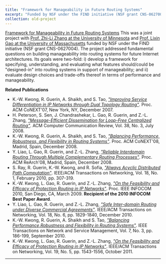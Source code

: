 ```yaml
---
title: "Framework for Manageability in Future Routing Systems"
excerpt: "Funded by NSF under the FIND initiative (NSF grant CNS-0627004)"
collection: old-project
---
```


[Framework for Manageability in Future Routing Systems](http://www.nets-find.net/Funded/Framework.php) This was a joint project with [Prof. Zhi-Li Zhang at the University of Minnesota](http://www.cs.umn.edu/~zhzhang)
and [Prof. Lixin Gao at the University of Massachusetts](http:www-unix.ecs.umass.edu/~lgao/) funded by NSF under the FIND initiative (NSF grant
CNS-0627004). The project addressed fundamental questions on building
manageability into routing systems for future Internet architectures.
Its goals were two-fold: i) develop a framework for specifying,
understanding, and evaluating what features should/could be
&quot;designed-in&quot; into routing systems in support of
manageability; and ii) evaluate design choices and trade-offs thereof
in terms of performance and manageability.

**Related Publications**

* K.-W. Kwong, R. Guerin, A. Shaikh, and S. Tao, [*"Improving Service Differentiation in IP Networks through Dual Topology Routing"*](http://repository.upenn.edu/ese_papers/303). 
Proc. ACM CoNEXT'07, New York, NY, December 2007.
* H. Peterson, S. Sen, J. Chandrashekar, L. Gao, R. Guerin, and Z.-L. Zhang, [*"Message-Efficient Dissemination for Loop-Free Centralized Routing"*](http://repository.upenn.edu/ese_papers/420). 
ACM Computer Communication Review, Vol. 38, No. 3, July 2008.
* K.-W. Kwong, R. Guerin, A. Shaikh, and S. Tao, [*"Balancing Performance, Robustness, and Flexibility in Routing Systems"*](http://repository.upenn.edu/ese_papers/468). 
Proc. ACM CoNEXT'08, Madrid, Spain, December 2008.
* Y. Liao, L. Gao, R. Guerin, and Z.-L. Zhang, [*"Reliable Interdomain Routing Through Multiple Complementary Routing Processes"*](http://repository.upenn.edu/ese_papers/469). 
Proc. ACM ReArch'08, Madrid, Spain, December 2008.
* S. Ray, R. Guerin, K.-W. Kwong, and R. Sofia, [*"Always Acyclic Distributed Path Computation"*](http://repository.upenn.edu/ese_papers/520). 
IEEE/ACM Transactions on Networking, Vol. 18, No. 1, February 2010, pp. 307-319.
* K.-W. Kwong, L. Gao, R. Guerin, and Z.-L. Zhang, [*"On the Feasibility and Efficacy of Protection Routing in IP Networks"*](http://repository.upenn.edu/ese_papers/521).
Proc. IEEE INFOCOM 2010, San Diego, CA, March 2009. **Recipient of the 2010 INFOCOM Best Paper Award**.
* Y. Liao, L. Gao, R. Guerin, and Z.-L. Zhang, [*"Safe Inter-domain Routing under Diverse Commercial Agreements"*](http://repository.upenn.edu/ese_papers/532).
IEEE/ACM Transactions on Networking, Vol. 18, No. 6, pp. 1829-1840, December 2010.
* K.-W. Kwong, R. Guerin, A. Shaikh and S. Tao, [*"Balancing Performance,Robustness and Flexibility in Routing Systems"*](http://repository.upenn.edu/ese_papers/534).
IEEE Transactions on Network and Service Management, Vol. 7, No. 3, pp. 186-199, September 2010.
* K.-W. Kwong, L. Gao, R. Guerin, and Z.-L. Zhang, [*"On the Feasibility and Efficacy of Protection Routing in IP Networks"*](http://repository.upenn.edu/ese_papers/594).
IEEE/ACM Transactions on Networking, Vol. 19, No. 5, pp. 1543-1556, October 2011.

-----------------------------

